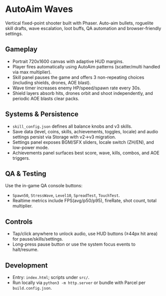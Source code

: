 # AutoAim Waves

Vertical fixed-point shooter built with Phaser. Auto-aim bullets, roguelite skill drafts, wave escalation, loot buffs, QA automation and browser-friendly settings.

## Gameplay
- Portrait 720x1600 canvas with adaptive HUD margins.
- Player fires automatically using AutoAim patterns (scatter/multi handled via max multiplier).
- Skill panel pauses the game and offers 3 non-repeating choices (including shields, drones, AOE blast).
- Wave timer increases enemy HP/speed/spawn rate every 30s.
- Shield layers absorb hits, drones orbit and shoot independently, and periodic AOE blasts clear packs.

## Systems & Persistence
- `skill_config.json` defines all balance knobs and v3 skills.
- Save data (level, coins, skills, achievements, toggles, locale) and audio settings persist via Storage with v2→v3 migration.
- Settings panel exposes BGM/SFX sliders, locale switch (ZH/EN), and low-power mode.
- Achievements panel surfaces best score, wave, kills, combos, and AOE triggers.

## QA & Testing
Use the in-game QA console buttons:
- `Spawn50`, `StressWave`, `Level10`, `SpreadTest`, `TouchTest`.
- Realtime metrics include FPS(avg/p50/p95), fireRate, shot count, total multiplier.

## Controls
- Tap/click anywhere to unlock audio, use HUD buttons (≥44px hit area) for pause/skills/settings.
- Long-press pause button or use the system focus events to halt/resume.

## Development
- Entry: `index.html`; scripts under `src/`.
- Run locally via `python3 -m http.server` or bundle with Parcel per `build.config.json`.

